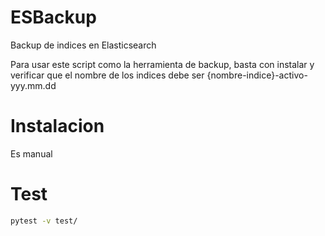 # ESBackup
Backup de indices en Elasticsearch

Para usar este script como la herramienta de backup, basta con instalar y verificar que el nombre de los indices debe ser {nombre-indice}-activo-yyy.mm.dd

# Instalacion
Es manual

# Test
```sh
pytest -v test/
```
